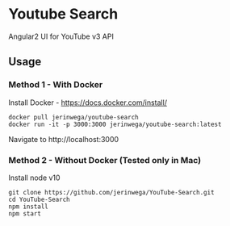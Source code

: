 # Youtube Search 

Angular2 UI for YouTube v3 API

## Usage

### Method 1 - With Docker 
Install Docker - https://docs.docker.com/install/
```
docker pull jerinwega/youtube-search
docker run -it -p 3000:3000 jerinwega/youtube-search:latest
```
Navigate to http://localhost:3000

### Method 2 - Without Docker (Tested only in Mac)
Install node v10
```
git clone https://github.com/jerinwega/YouTube-Search.git
cd YouTube-Search
npm install
npm start
```
